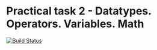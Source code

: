 # Practical task 2 - Datatypes. Operators. Variables. Math

[![Build Status](https://travis-ci.com/itmo-java-basics-2020/task-2-datatypes-and-operators-dendnk968.svg?branch=master)](https://travis-ci.com/itmo-java-basics-2020/task-2-datatypes-and-operators-dendnk968)

